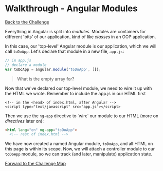 # Walkthrough - Angular Modules

[Back to the Challenge](../02_angular_modules.md)

Everything in Angular is split into *modules*. Modules are containers for different 'bits' of our application, kind of like *classes* in an OOP application.

In this case, our 'top-level' Angular module is our application, which we will call `toDoApp`. Let's declare that module in a new file, `app.js`:

```javascript
// in app.js
// declare a module
var toDoApp = angular.module('toDoApp', []);
```

> What is the empty array for?

Now that we've declared our top-level module, we need to wire it up with the HTML we wrote. Remember to include the app.js in our HTML first

```
<!-- in the <head> of index.html, after Angular -->
<script type="text/javascript" src="app.js"></script>
```

Then we use the `ng-app` directive to 'wire' our module to our HTML (more on *directives* later on):

```html
<html lang="en" ng-app="toDoApp">
  <!-- rest of index.html -->
```

We have now created a named Angular module, `toDoApp`, and all HTML on this page is within its scope. Now, we will attach a controller module to our `toDoApp` module, so we can track (and later, manipulate) application state.

[Forward to the Challenge Map](../00_challenge_map.md)